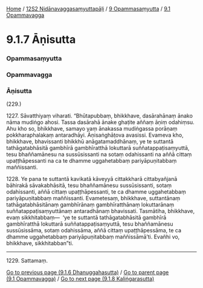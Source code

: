 
[Home](/) / [12S2 Nidānavaggasaṃyuttapāḷi](../../../12S2.md) / [9 Opammasaṃyutta](../../9.md) / [9.1 Opammavagga](../9.1.md)

# 9.1.7 Āṇisutta

### Opammasaṃyutta

### Opammavagga

### Āṇisutta

(229.)

1227\. Sāvatthiyaṃ viharati. “Bhūtapubbaṃ, bhikkhave, dasārahānaṃ ānako nāma mudiṅgo ahosi. Tassa dasārahā ānake ghaṭite aññaṃ āṇiṃ odahiṃsu. Ahu kho so, bhikkhave, samayo yaṃ ānakassa mudiṅgassa porāṇaṃ pokkharaphalakaṃ antaradhāyi. Āṇisaṅghāṭova avasissi. Evameva kho, bhikkhave, bhavissanti bhikkhū anāgatamaddhānaṃ, ye te suttantā tathāgatabhāsitā gambhīrā gambhīratthā lokuttarā suññatappaṭisaṃyuttā, tesu bhaññamānesu na sussūsissanti na sotaṃ odahissanti na aññā cittaṃ upaṭṭhāpessanti na ca te dhamme uggahetabbaṃ pariyāpuṇitabbaṃ maññissanti.

1228\. Ye pana te suttantā kavikatā kāveyyā cittakkharā cittabyañjanā bāhirakā sāvakabhāsitā, tesu bhaññamānesu sussūsissanti, sotaṃ odahissanti, aññā cittaṃ upaṭṭhāpessanti, te ca dhamme uggahetabbaṃ pariyāpuṇitabbaṃ maññissanti. Evametesaṃ, bhikkhave, suttantānaṃ tathāgatabhāsitānaṃ gambhīrānaṃ gambhīratthānaṃ lokuttarānaṃ suññatappaṭisaṃyuttānaṃ antaradhānaṃ bhavissati. Tasmātiha, bhikkhave, evaṃ sikkhitabbaṃ—  ‘ye te suttantā tathāgatabhāsitā gambhīrā gambhīratthā lokuttarā suññatappaṭisaṃyuttā, tesu bhaññamānesu sussūsissāma, sotaṃ odahissāma, aññā cittaṃ upaṭṭhāpessāma, te ca dhamme uggahetabbaṃ pariyāpuṇitabbaṃ maññissāmā’ti. Evañhi vo, bhikkhave, sikkhitabban”ti.

---

1229\. Sattamaṃ.



[Go to previous page (9.1.6 Dhanuggahasutta)](9.1.6.md) / [Go to parent page (9.1 Opammavagga)](../9.1.md) / [Go to next page (9.1.8 Kaliṅgarasutta)](9.1.8.md)


